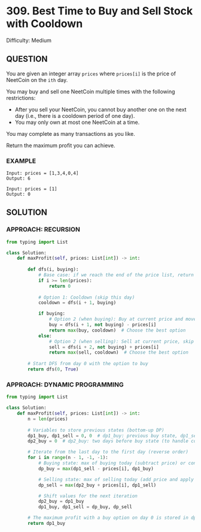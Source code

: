 # 309. Best Time to Buy and Sell Stock with Cooldown
Difficulty: Medium

## QUESTION

You are given an integer array `prices` where `prices[i]` is the price of NeetCoin on the `ith` day.

You may buy and sell one NeetCoin multiple times with the following restrictions:

- After you sell your NeetCoin, you cannot buy another one on the next day (i.e., there is a cooldown period of one day).
- You may only own at most one NeetCoin at a time.

You may complete as many transactions as you like.

Return the maximum profit you can achieve.

### EXAMPLE

```
Input: prices = [1,3,4,0,4]
Output: 6
```

```
Input: prices = [1]
Output: 0
```

## SOLUTION


### APPROACH: RECURSION

```python
from typing import List

class Solution:
    def maxProfit(self, prices: List[int]) -> int:
        
        def dfs(i, buying):
            # Base case: if we reach the end of the price list, return 0 (no profit)
            if i >= len(prices):
                return 0
            
            # Option 1: Cooldown (skip this day)
            cooldown = dfs(i + 1, buying)

            if buying:
                # Option 2 (when buying): Buy at current price and move to the next day
                buy = dfs(i + 1, not buying) - prices[i]
                return max(buy, cooldown)  # Choose the best option
            else:
                # Option 2 (when selling): Sell at current price, skip the next day due to cooldown
                sell = dfs(i + 2, not buying) + prices[i]
                return max(sell, cooldown)  # Choose the best option
        
        # Start DFS from day 0 with the option to buy
        return dfs(0, True)
```

### APPROACH: DYNAMIC PROGRAMMING

```python
from typing import List

class Solution:
    def maxProfit(self, prices: List[int]) -> int:
        n = len(prices)
        
        # Variables to store previous states (bottom-up DP)
        dp1_buy, dp1_sell = 0, 0  # dp1_buy: previous buy state, dp1_sell: previous sell state
        dp2_buy = 0  # dp2_buy: two days before buy state (to handle cooldown)

        # Iterate from the last day to the first day (reverse order)
        for i in range(n - 1, -1, -1):
            # Buying state: max of buying today (subtract price) or continuing the previous state
            dp_buy = max(dp1_sell - prices[i], dp1_buy)

            # Selling state: max of selling today (add price and apply cooldown) or continuing the previous state
            dp_sell = max(dp2_buy + prices[i], dp1_sell)

            # Shift values for the next iteration
            dp2_buy = dp1_buy
            dp1_buy, dp1_sell = dp_buy, dp_sell

        # The maximum profit with a buy option on day 0 is stored in dp1_buy
        return dp1_buy
```

